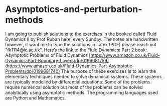# Asymptotics-and-perturbation-methods
I am going to publish solutions to the exercises in the booked called Fluid Dynamics II by Prof Ruban here, every Sunday. The notes are handwritten however, if want me to type the solutions in Latex (PDF) please reach out "fk1114@ic.ac.uk". Here’s the link to the  Fluid Dynamics: Part 2 book: Asymptotic Problems of Fluid Dynamics [https://www.amazon.co.uk/Fluid-Dynamics-Part-Boundary-Layers/dp/0199681759](https://www.amazon.co.uk/Fluid-Dynamics-Part-Asymptotic-Problems/dp/0199681740)
The purpose of these exercises is to learn the elementary techniques needed to solve dynamical systems. These systems are typically modelled by differential equations. Some of the problems require numerical solution but most of the problems can be solved analytically using asymptotic methods. The programming languages used are Python and Mathematics. 
